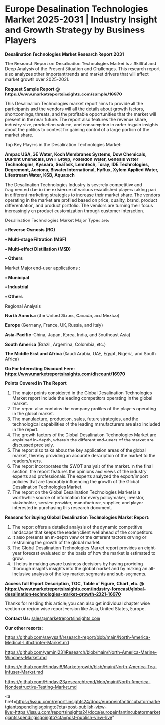  # Europe Desalination Technologies Market 2025-2031 | Industry Insight and Growth Strategy by Business Players

<strong>Desalination Technologies Market Research Report 2031</strong>

The Research Report on Desalination Technologies Market is a Skillful and Deep Analysis of the Present Situation and Challenges. This research report also analyzes other important trends and market drivers that will affect market growth over 2025-2031.

<strong>Request Sample Report @ <a href=https://www.marketreportsinsights.com/sample/16970>https://www.marketreportsinsights.com/sample/16970</a></strong>

This Desalination Technologies market report aims to provide all the participants and the vendors will all the details about growth factors, shortcomings, threats, and the profitable opportunities that the market will present in the near future. The report also features the revenue share, industry size, production volume, and consumption in order to gain insights about the politics to contest for gaining control of a large portion of the market share.

Top Key Players in the Desalination Technologies Market:

<strong>Ampac USA, GE Water, Koch Membranes Systems, Dow Chemicals, DuPont Chemicals, BWT Group, Poseidon Water, Genesis Water Technologies, Kysearo, SeaTask, Lenntech, Toray, IDE Technologies, Degremont, Acciona, Biwater International, Hyflux, Xylem Applied Water, Lifestream Water, KSB, Aquatech</strong>

The Desalination Technologies Industry is severely competitive and fragmented due to the existence of various established players taking part in different marketing strategies to increase their market share. The vendors operating in the market are profiled based on price, quality, brand, product differentiation, and product portfolio. The vendors are turning their focus increasingly on product customization through customer interaction.

Desalination Technologies Market Major Types are:

<strong>• Reverse Osmosis (RO)

• Multi-stage Filtration (MSF)

• Multi-effect Distillation (MSD)

• Others</strong>

Market Major end-user applications :

<strong>• Municipal

• Industrial

• Others</strong>

Regional Analysis

</u><strong><b>North America</b></strong> (the United States, Canada, and Mexico)

<strong><b>Europe </b></strong>(Germany, France, UK, Russia, and Italy)

<strong><b>Asia-Pacific</b></strong> (China, Japan, Korea, India, and Southeast Asia)

<strong><b>South America</b></strong> (Brazil, Argentina, Colombia, etc.)

<strong><b>The Middle East and Africa</b></strong> (Saudi Arabia, UAE, Egypt, Nigeria, and South Africa)

<strong>Go For Interesting Discount Here: <a href=https://www.marketreportsinsights.com/discount/16970>https://www.marketreportsinsights.com/discount/16970</a></strong>

<strong>Points Covered in The Report:</strong>
<ol>
  <li>The major points considered in the Global Desalination Technologies Market report include the leading competitors operating in the global market.</li>
  <li>The report also contains the company profiles of the players operating in the global market.</li>
  <li>The manufacture, production, sales, future strategies, and the technological capabilities of the leading manufacturers are also included in the report.</li>
  <li>The growth factors of the Global Desalination Technologies Market are explained in-depth, wherein the different end-users of the market are discussed precisely.</li>
  <li>The report also talks about the key application areas of the global market, thereby providing an accurate description of the market to the readers/users.</li>
  <li>The report incorporates the SWOT analysis of the market. In the final section, the report features the opinions and views of the industry experts and professionals. The experts analyzed the export/import policies that are favorably influencing the growth of the Global Desalination Technologies Market.</li>
  <li>The report on the Global Desalination Technologies Market is a worthwhile source of information for every policymaker, investor, stakeholder, service provider, manufacturer, supplier, and player interested in purchasing this research document.</li>
</ol>
<strong>Reasons for Buying Global Desalination Technologies Market Report:</strong>

<ol>
  <li>The report offers a detailed analysis of the dynamic competitive landscape that keeps the reader/client well ahead of the competitors.</li>
  <li>It also presents an in-depth view of the different factors driving or restraining the growth of the global market.</li>
  <li>The Global Desalination Technologies Market report provides an eight-year forecast evaluated on the basis of how the market is estimated to grow.</li>
  <li>It helps in making aware business decisions by having providing thorough insights insights into the global market and by making an all-inclusive analysis of the key market segments and sub-segments.</li>
</ol>
<strong>Access full Report Description, TOC, Table of Figure, Chart, etc. @ <a href=https://www.marketreportsinsights.com/industry-forecast/global-desalination-technologies-market-growth-2021-16970>https://www.marketreportsinsights.com/industry-forecast/global-desalination-technologies-market-growth-2021-16970</a></strong>


Thanks for reading this article; you can also get individual chapter wise section or region wise report version like Asia, United States, Europe.

<strong>Contact Us:</strong>
sales@marketreportsinsights.com

<strong>Our other reports:</strong>

<a href=https://github.com/sayysaif/research-report/blob/main/North-America-Medical-Lithotripter-Market.md>https://github.com/sayysaif/research-report/blob/main/North-America-Medical-Lithotripter-Market.md</a>

<a href=https://github.com/yamini231/Research/blob/main/North-America-Marine-Winches-Market.md>https://github.com/yamini231/Research/blob/main/North-America-Marine-Winches-Market.md</a>

<a href=https://github.com/Hindavi8/Marketgrowth/blob/main/North-America-Tea-Infuser-Market.md>https://github.com/Hindavi8/Marketgrowth/blob/main/North-America-Tea-Infuser-Market.md</a>

<a href=https://github.com/Hindavi23/researchtrend/blob/main/North-America-Nondestructive-Testing-Market.md>https://github.com/Hindavi23/researchtrend/blob/main/North-America-Nondestructive-Testing-Market.md</a>

<a href=https://issuu.com/reportsinsights24/docs/europeinfantincubatormarketgiantsspendingisgoingto?cta=post-publish-view-live>https://issuu.com/reportsinsights24/docs/europeinfantincubatormarketgiantsspendingisgoingto?cta=post-publish-view-live</a>"
